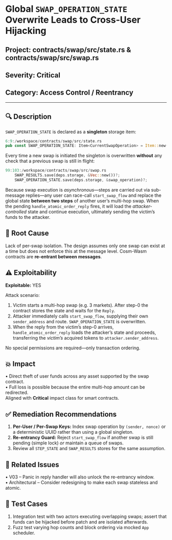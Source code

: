 # Global `SWAP_OPERATION_STATE` Overwrite Leads to Cross-User Hijacking

## Project: contracts/swap/src/state.rs & contracts/swap/src/swap.rs

## Severity: Critical

## Category: Access Control / Reentrancy

---

## 🔍 Description
`SWAP_OPERATION_STATE` is declared as a **singleton** storage item:

```rust
6:9:/workspace/contracts/swap/src/state.rs
pub const SWAP_OPERATION_STATE: Item<CurrentSwapOperation> = Item::new("current_swap_cache");
```

Every time a new swap is initiated the singleton is overwritten **without** any check that a previous swap is still in flight:

```rust
99:103:/workspace/contracts/swap/src/swap.rs
    SWAP_RESULTS.save(deps.storage, &Vec::new())?;
    SWAP_OPERATION_STATE.save(deps.storage, &swap_operation)?;
```

Because swap execution is *asynchronous*—steps are carried out via sub-message replies—any user can race-call `start_swap_flow` and replace the global state **between two steps** of another user’s multi-hop swap. When the pending `handle_atomic_order_reply` fires, it will load the *attacker-controlled* state and continue execution, ultimately sending the victim’s funds to the attacker.

## 🧠 Root Cause
Lack of per-swap isolation. The design assumes only one swap can exist at a time but does not enforce this at the message level. Cosm-Wasm contracts are **re-entrant between messages**.

## ⚠️ Exploitability
**Exploitable:** YES

Attack scenario:
1. Victim starts a multi-hop swap (e.g. 3 markets). After step-0 the contract stores the state and waits for the `Reply`.
2. Attacker immediately calls `start_swap_flow`, supplying their own `sender_address` and route. `SWAP_OPERATION_STATE` is overwritten.
3. When the reply from the victim’s step-0 arrives, `handle_atomic_order_reply` loads the attacker’s state and proceeds, transferring the *victim’s* acquired tokens to `attacker.sender_address`.

No special permissions are required—only transaction ordering.

## 💥 Impact
• Direct theft of user funds across any asset supported by the swap contract.  
• Full loss is possible because the entire multi-hop amount can be redirected.  
Aligned with **Critical** impact class for smart contracts.

## ✅ Remediation Recommendations
1. **Per-User / Per-Swap Keys:** Index swap operation by `(sender, nonce)` or a deterministic UUID rather than using a global singleton.
2. **Re-entrancy Guard:** Reject `start_swap_flow` if another swap is still pending (simple lock) *or* maintain a queue of swaps.
3. Review all `STEP_STATE` and `SWAP_RESULTS` stores for the same assumption.

## 🔁 Related Issues
• V03 – Panic in reply handler will also unlock the re-entrancy window.  
• Architectural – Consider redesigning to make each swap stateless and atomic.

## 🧪 Test Cases
1. Integration test with two actors executing overlapping swaps; assert that funds can be hijacked before patch and are isolated afterwards.
2. Fuzz test varying hop counts and block ordering via mocked `App` scheduler.